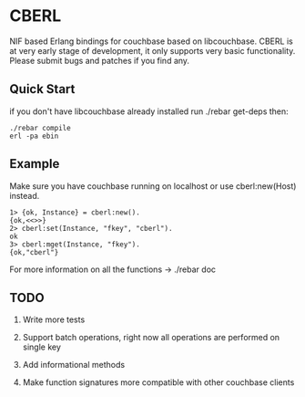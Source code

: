 CBERL
====

NIF based Erlang bindings for couchbase based on libcouchbase. 
CBERL is at  very early stage of development, it only supports very basic functionality. Please submit bugs and patches if you find any.

Quick Start
---------
if you don't have libcouchbase already installed run ./rebar get-deps then:

    ./rebar compile
    erl -pa ebin

Example
-------

Make sure you have couchbase running on localhost or use cberl:new(Host) instead.

    1> {ok, Instance} = cberl:new().
    {ok,<<>>}
    2> cberl:set(Instance, "fkey", "cberl").
    ok
    3> cberl:mget(Instance, "fkey").
    {ok,"cberl"}


For more information on all the functions -> ./rebar doc 

TODO
----

1) Write more tests

2) Support batch operations, right now all operations are performed on single key

3) Add informational methods

4) Make function signatures more compatible with other couchbase clients
